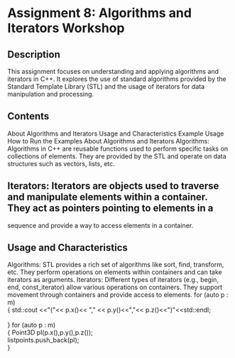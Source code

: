 # ****Assignment 8: Algorithms and Iterators Workshop****
## **Description**
This assignment focuses on understanding and applying algorithms and iterators in C++. It explores the use of standard algorithms provided by 
the Standard Template Library (STL) and the usage of iterators for data manipulation and processing.

## **Contents**
About Algorithms and Iterators
Usage and Characteristics
Example Usage
How to Run the Examples
About Algorithms and Iterators
Algorithms: Algorithms in C++ are reusable functions used to perform specific tasks on collections of elements. They are provided by the STL 
and operate on data structures such as vectors, lists, etc.

## **Iterators:** Iterators are objects used to traverse and manipulate elements within a container. They act as pointers pointing to elements in a
sequence and provide a way to access elements in a container.

## **Usage and Characteristics**
Algorithms:
STL provides a rich set of algorithms like sort, find, transform, etc.
They perform operations on elements within containers and can take iterators as arguments.
Iterators:
Different types of iterators (e.g., begin, end, const_iterator) allow various operations on containers.
They support movement through containers and provide access to elements.
for (auto p : m)<br>
    {
        std::cout <<"("<< p.x()<< "," << p.y()<<","<< p.z()<<")"<<std::endl;<br>  
    }
for (auto p : m)<br>
    {
        Point3D pl(p.x(),p.y(),p.z());<br>
        listpoints.push_back(pl);<br>
    }<br>

